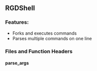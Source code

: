 ## RGDShell

### Features:
- Forks and executes commands
- Parses multiple commands on one line



### Files and Function Headers 
#### parse_args

